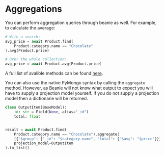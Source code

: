 # Aggregations

You can perform aggregation queries through beanie as well. For example, to calculate the average:

```python
# With a search:
avg_price = await Product.find(
    Product.category.name == "Chocolate"
).avg(Product.price)

# Over the whole collection:
avg_price = await Product.avg(Product.price)
```

A full list of avalible methods can be found [here](/beanie/api-documentation/interfaces/#aggregateinterfaceaggregate).


You can also use the native PyMongo syntax by calling the `aggregate` method. However, as Beanie will not know what output to expect you will have to supply a projection model yourself. If you do not supply a projection model then a dictionarie will be returned.

```python
class OutputItem(BaseModel):
    id: str = Field(None, alias="_id")
    total: float


result = await Product.find(
    Product.category.name == "Chocolate").aggregate(
    [{"$group": {"_id": "$category.name", "total": {"$avg": "$price"}}}],
    projection_model=OutputItem
).to_list()

```
